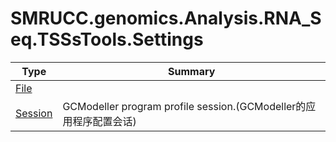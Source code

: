 ﻿
# SMRUCC.genomics.Analysis.RNA_Seq.TSSsTools.Settings

|Type|Summary|
|----|-------|
|[File](./File.md)||
|[Session](./Session.md)|GCModeller program profile session.(GCModeller的应用程序配置会话)|

